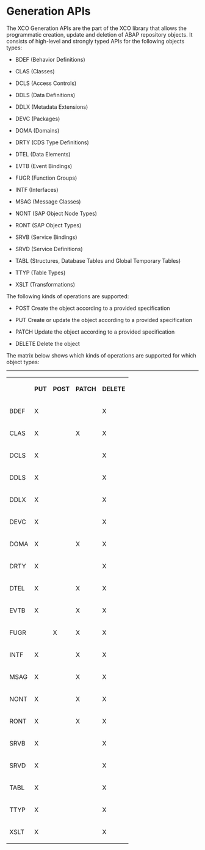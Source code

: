 <!-- loio02bfcdec55be4365ae8484edbf615879 -->

# Generation APIs

The XCO Generation APIs are the part of the XCO library that allows the programmatic creation, update and deletion of ABAP repository objects. It consists of high-level and strongly typed APIs for the following objects types:

-   BDEF \(Behavior Definitions\)

-   CLAS \(Classes\)

-   DCLS \(Access Controls\)

-   DDLS \(Data Definitions\)

-   DDLX \(Metadata Extensions\)

-   DEVC \(Packages\)

-   DOMA \(Domains\)

-   DRTY \(CDS Type Definitions\)

-   DTEL \(Data Elements\)

-   EVTB \(Event Bindings\)

-   FUGR \(Function Groups\)

-   INTF \(Interfaces\)

-   MSAG \(Message Classes\)

-   NONT \(SAP Object Node Types\)

-   RONT \(SAP Object Types\)

-   SRVB \(Service Bindings\)

-   SRVD \(Service Definitions\)

-   TABL \(Structures, Database Tables and Global Temporary Tables\)

-   TTYP \(Table Types\)

-   XSLT \(Transformations\)


The following kinds of operations are supported:

-   POST Create the object according to a provided specification

-   PUT Create or update the object according to a provided specification

-   PATCH Update the object according to a provided specification

-   DELETE Delete the object


The matrix below shows which kinds of operations are supported for which object types:

****


<table>
<tr>
<th valign="top">

 

</th>
<th valign="top">

PUT

</th>
<th valign="top">

POST

</th>
<th valign="top">

PATCH

</th>
<th valign="top">

DELETE

</th>
</tr>
<tr>
<td valign="top">

BDEF

</td>
<td valign="top">

X

</td>
<td valign="top">

 

</td>
<td valign="top">

 

</td>
<td valign="top">

X

</td>
</tr>
<tr>
<td valign="top">

CLAS

</td>
<td valign="top">

X

</td>
<td valign="top">

 

</td>
<td valign="top">

X

</td>
<td valign="top">

X

</td>
</tr>
<tr>
<td valign="top">

DCLS

</td>
<td valign="top">

X

</td>
<td valign="top">

 

</td>
<td valign="top">

 

</td>
<td valign="top">

X

</td>
</tr>
<tr>
<td valign="top">

DDLS

</td>
<td valign="top">

X

</td>
<td valign="top">

 

</td>
<td valign="top">

 

</td>
<td valign="top">

X

</td>
</tr>
<tr>
<td valign="top">

DDLX

</td>
<td valign="top">

X

</td>
<td valign="top">

 

</td>
<td valign="top">

 

</td>
<td valign="top">

X

</td>
</tr>
<tr>
<td valign="top">

DEVC

</td>
<td valign="top">

X

</td>
<td valign="top">

 

</td>
<td valign="top">

 

</td>
<td valign="top">

X

</td>
</tr>
<tr>
<td valign="top">

DOMA

</td>
<td valign="top">

X

</td>
<td valign="top">

 

</td>
<td valign="top">

X

</td>
<td valign="top">

X

</td>
</tr>
<tr>
<td valign="top">

DRTY

</td>
<td valign="top">

X

</td>
<td valign="top">

 

</td>
<td valign="top">

 

</td>
<td valign="top">

X

</td>
</tr>
<tr>
<td valign="top">

DTEL

</td>
<td valign="top">

X

</td>
<td valign="top">

 

</td>
<td valign="top">

X

</td>
<td valign="top">

X

</td>
</tr>
<tr>
<td valign="top">

EVTB

</td>
<td valign="top">

X

</td>
<td valign="top">

 

</td>
<td valign="top">

X

</td>
<td valign="top">

X

</td>
</tr>
<tr>
<td valign="top">

FUGR

</td>
<td valign="top">

 

</td>
<td valign="top">

X

</td>
<td valign="top">

X

</td>
<td valign="top">

X

</td>
</tr>
<tr>
<td valign="top">

INTF

</td>
<td valign="top">

X

</td>
<td valign="top">

 

</td>
<td valign="top">

X

</td>
<td valign="top">

X

</td>
</tr>
<tr>
<td valign="top">

MSAG

</td>
<td valign="top">

X

</td>
<td valign="top">

 

</td>
<td valign="top">

X

</td>
<td valign="top">

X

</td>
</tr>
<tr>
<td valign="top">

NONT

</td>
<td valign="top">

X

</td>
<td valign="top">

 

</td>
<td valign="top">

X

</td>
<td valign="top">

X

</td>
</tr>
<tr>
<td valign="top">

RONT

</td>
<td valign="top">

X

</td>
<td valign="top">

 

</td>
<td valign="top">

X

</td>
<td valign="top">

X

</td>
</tr>
<tr>
<td valign="top">

SRVB

</td>
<td valign="top">

X

</td>
<td valign="top">

 

</td>
<td valign="top">

 

</td>
<td valign="top">

X

</td>
</tr>
<tr>
<td valign="top">

SRVD

</td>
<td valign="top">

X

</td>
<td valign="top">

 

</td>
<td valign="top">

 

</td>
<td valign="top">

X

</td>
</tr>
<tr>
<td valign="top">

TABL

</td>
<td valign="top">

X

</td>
<td valign="top">

 

</td>
<td valign="top">

 

</td>
<td valign="top">

X

</td>
</tr>
<tr>
<td valign="top">

TTYP

</td>
<td valign="top">

X

</td>
<td valign="top">

 

</td>
<td valign="top">

 

</td>
<td valign="top">

X

</td>
</tr>
<tr>
<td valign="top">

XSLT

</td>
<td valign="top">

X

</td>
<td valign="top">

 

</td>
<td valign="top">

 

</td>
<td valign="top">

X

</td>
</tr>
</table>

